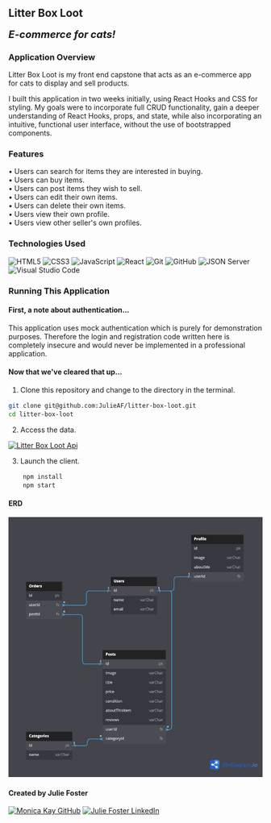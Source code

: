 
## Litter Box Loot

<b style="font-size: 20px;"><i>E-commerce for cats!</i></b>

### Application Overview

Litter Box Loot is my front end capstone that acts as an e-commerce app for cats to display and sell products.

I built this application in two weeks initially, using React Hooks and CSS for styling. My goals were to incorporate full CRUD functionality, gain a deeper understanding of React Hooks, props, and state, while also incorporating an intuitive, functional user interface, without the use of bootstrapped components.

### Features

<p>
• Users can search for items they are interested in buying.<br>
• Users can buy items. <br>• Users can post items they wish to sell.<br>• Users can edit their own items.<br>• Users can delete their own items.<br>• Users view their own profile.<br>• Users view other seller's own profiles.
</p>

### Technologies Used

![HTML5](https://img.shields.io/badge/html5%20-%23E34F26.svg?&style=for-the-badge&logo=html5&logoColor=white) ![CSS3](https://img.shields.io/badge/css3%20-%231572B6.svg?&style=for-the-badge&logo=css3&logoColor=white) ![JavaScript](https://img.shields.io/badge/javascript%20-%23323330.svg?&style=for-the-badge&logo=javascript&logoColor=%23F7DF1E) ![React](https://img.shields.io/badge/react%20-%2320232a.svg?&style=for-the-badge&logo=react&logoColor=%2361DAFB) ![Git](https://img.shields.io/badge/git%20-%23F05033.svg?&style=for-the-badge&logo=git&logoColor=white) ![GitHub](https://img.shields.io/badge/github%20-%23121011.svg?&style=for-the-badge&logo=github&logoColor=white) ![JSON Server](https://img.shields.io/badge/JSON_Server%20-%232a2e2a.svg?&style=for-the-badge&logo=JSON&logoColor=white) ![Visual Studio Code](https://img.shields.io/badge/VSCode%20-%23007ACC.svg?&style=for-the-badge&logo=visual-studio-code&logoColor=white)

### Running This Application

#### First, a note about authentication...

This application uses mock authentication which is purely for demonstration purposes. Therefore the login and registration code written here is completely insecure and would never be implemented in a professional application.

#### Now that we've cleared that up...

1. Clone this repository and change to the directory in the terminal.

```sh
git clone git@github.com:JulieAF/litter-box-loot.git
cd litter-box-loot
```

2. Access the data.

<a href="https://github.com/JulieAF/litter-box-loot-api" target="_blank"><img src="https://img.shields.io/badge/Click_here%20-%236ae689.svg?&style=for-the-badge&&logoColor=white" alt="Litter Box Loot Api" style="height: auto !important; width: auto !important;" /></a>

3. Launch the client.

```sh
    npm install
    npm start
```

#### ERD

<img src="./LitterBoxLoot.png" alt="">

#### Created by Julie Foster

<a href="https://github.com/JulieAF" target="_blank"><img src="https://img.shields.io/badge/github%20-%23121011.svg?&style=for-the-badge&logo=github&logoColor=white" alt="Monica Kay GitHub" style="height: auto !important;width: auto !important;" /></a> <a href="https://www.linkedin.com/in/julie-angelica-foster/" target="_blank"><img src="https://img.shields.io/badge/linkedin%20-%230077B5.svg?&style=for-the-badge&logo=linkedin&logoColor=white" alt="Julie Foster LinkedIn" style="height: auto !important;width: auto !important;" /></a>
